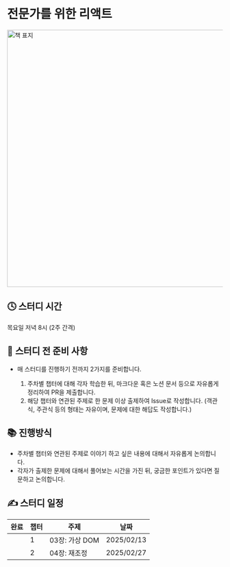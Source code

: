 # 전문가를 위한 리액트

<img src="https://github.com/user-attachments/assets/dbc294ae-0e73-4672-ad82-16cab8ceec28" width="600px" alt="책 표지" />

## 🕓 스터디 시간

목요일 저녁 8시 (2주 간격)

## 🛒 스터디 전 준비 사항

- 매 스터디를 진행하기 전까지 2가지를 준비합니다.

  1. 주차별 챕터에 대해 각자 학습한 뒤, 마크다운 혹은 노션 문서 등으로 자유롭게 정리하여 PR을 제출합니다.
  2. 해당 챕터와 연관된 주제로 한 문제 이상 출제하여 Issue로 작성합니다. (객관식, 주관식 등의 형태는 자유이며, 문제에 대한 해답도 작성합니다.)

## 📚 진행방식

- 주차별 챕터와 연관된 주제로 이야기 하고 싶은 내용에 대해서 자유롭게 논의합니다.
- 각자가 출제한 문제에 대해서 풀어보는 시간을 가진 뒤, 궁금한 포인트가 있다면 질문하고 논의합니다.

## ✍️ 스터디 일정

| 완료 | 챕터 | 주제           | 날짜       |
| ---- | ---- | -------------- | ---------- |
|      | 1    | 03장: 가상 DOM | 2025/02/13 |
|      | 2    | 04장: 재조정   | 2025/02/27 |

